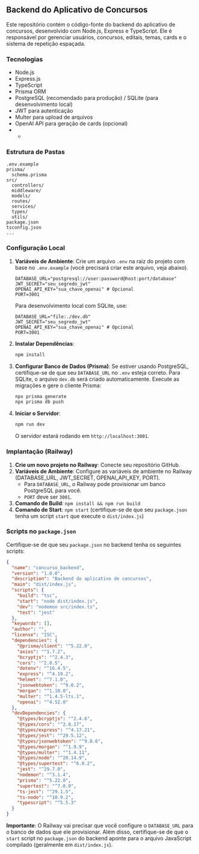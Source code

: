 ## Backend do Aplicativo de Concursos

Este repositório contém o código-fonte do backend do aplicativo de concursos, desenvolvido com Node.js, Express e TypeScript. Ele é responsável por gerenciar usuários, concursos, editais, temas, cards e o sistema de repetição espaçada.

### Tecnologias

- Node.js
- Express.js
- TypeScript
- Prisma ORM
- PostgreSQL (recomendado para produção) / SQLite (para desenvolvimento local)
- JWT para autenticação
- Multer para upload de arquivos
- OpenAI API para geração de cards (opcional)
- -

### Estrutura de Pastas

```
.env.example
prisma/
  schema.prisma
src/
  controllers/
  middleware/
  models/
  routes/
  services/
  types/
  utils/
package.json
tsconfig.json
...
```

### Configuração Local

1.  **Variáveis de Ambiente**: Crie um arquivo `.env` na raiz do projeto com base no `.env.example` (você precisará criar este arquivo, veja abaixo).
    ```
    DATABASE_URL="postgresql://user:password@host:port/database"
    JWT_SECRET="seu_segredo_jwt"
    OPENAI_API_KEY="sua_chave_openai" # Opcional
    PORT=3001
    ```
    Para desenvolvimento local com SQLite, use:
    ```
    DATABASE_URL="file:./dev.db"
    JWT_SECRET="seu_segredo_jwt"
    OPENAI_API_KEY="sua_chave_openai" # Opcional
    PORT=3001
    ```

2.  **Instalar Dependências**:
    ```bash
    npm install
    ```

3.  **Configurar Banco de Dados (Prisma)**:
    Se estiver usando PostgreSQL, certifique-se de que seu `DATABASE_URL` no `.env` esteja correto.
    Para SQLite, o arquivo `dev.db` será criado automaticamente.
    Execute as migrações e gere o cliente Prisma:
    ```bash
    npx prisma generate
    npx prisma db push
    ```

4.  **Iniciar o Servidor**:
    ```bash
    npm run dev
    ```
    O servidor estará rodando em `http://localhost:3001`.

### Implantação (Railway)

1.  **Crie um novo projeto no Railway**: Conecte seu repositório GitHub.
2.  **Variáveis de Ambiente**: Configure as variáveis de ambiente no Railway (DATABASE_URL, JWT_SECRET, OPENAI_API_KEY, PORT).
    *   Para `DATABASE_URL`, o Railway pode provisionar um banco PostgreSQL para você.
    *   `PORT` deve ser `3001`.
3.  **Comando de Build**: `npm install && npm run build`
4.  **Comando de Start**: `npm start` (certifique-se de que seu `package.json` tenha um script `start` que execute o `dist/index.js`)

### Scripts no `package.json`

Certifique-se de que seu `package.json` no backend tenha os seguintes scripts:

```json
{
  "name": "concurso_backend",
  "version": "1.0.0",
  "description": "Backend do aplicativo de concursos",
  "main": "dist/index.js",
  "scripts": {
    "build": "tsc",
    "start": "node dist/index.js",
    "dev": "nodemon src/index.ts",
    "test": "jest"
  },
  "keywords": [],
  "author": "",
  "license": "ISC",
  "dependencies": {
    "@prisma/client": "^5.22.0",
    "axios": "^1.7.2",
    "bcryptjs": "^2.4.3",
    "cors": "^2.8.5",
    "dotenv": "^16.4.5",
    "express": "^4.19.2",
    "helmet": "^7.1.0",
    "jsonwebtoken": "^9.0.2",
    "morgan": "^1.10.0",
    "multer": "^1.4.5-lts.1",
    "openai": "^4.52.0"
  },
  "devDependencies": {
    "@types/bcryptjs": "^2.4.6",
    "@types/cors": "^2.8.17",
    "@types/express": "^4.17.21",
    "@types/jest": "^29.5.12",
    "@types/jsonwebtoken": "^9.0.6",
    "@types/morgan": "^1.9.9",
    "@types/multer": "^1.4.11",
    "@types/node": "^20.14.9",
    "@types/supertest": "^6.0.2",
    "jest": "^29.7.0",
    "nodemon": "^3.1.4",
    "prisma": "^5.22.0",
    "supertest": "^7.0.0",
    "ts-jest": "^29.1.5",
    "ts-node": "^10.9.2",
    "typescript": "^5.5.3"
  }
}
```

**Importante**: O Railway vai precisar que você configure o `DATABASE_URL` para o banco de dados que ele provisionar. Além disso, certifique-se de que o `start` script no `package.json` do backend aponte para o arquivo JavaScript compilado (geralmente em `dist/index.js`).

